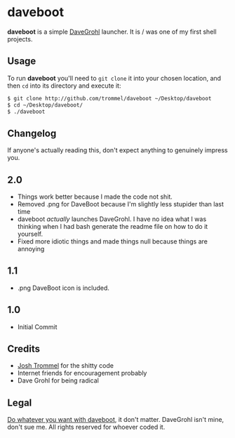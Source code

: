 # daveboot
**daveboot** is a simple [DaveGrohl](http://davegrohl.org/) launcher. It is / was one of my first shell projects.

## Usage
To run **daveboot** you'll need to `git clone` it into your chosen location, and then `cd` into its directory and execute it:

```bash
$ git clone http://github.com/trommel/daveboot ~/Desktop/daveboot
$ cd ~/Desktop/daveboot/
$ ./daveboot
```

## Changelog
If anyone's actually reading this, don't expect anything to genuinely impress you.

## 2.0
- Things work better because I made the code not shit.
- Removed .png for DaveBoot because I'm slightly less stupider than last time
- daveboot *actually* launches DaveGrohl. I have no idea what I was thinking when I had bash generate the readme file on how to do it yourself.
- Fixed more idiotic things and made things null because things are annoying

## 1.1
- .png DaveBoot icon is included.

## 1.0
- Initial Commit

## Credits
- [Josh Trommel](http://github.com/trommel) for the shitty code
- Internet friends for encouragement probably
- Dave Grohl for being radical

## Legal
[Do whatever you want with daveboot](http://creativecommons.org/publicdomain/zero/1.0/), it don't matter. DaveGrohl isn't mine, don't sue me. All rights reserved for whoever coded it.
